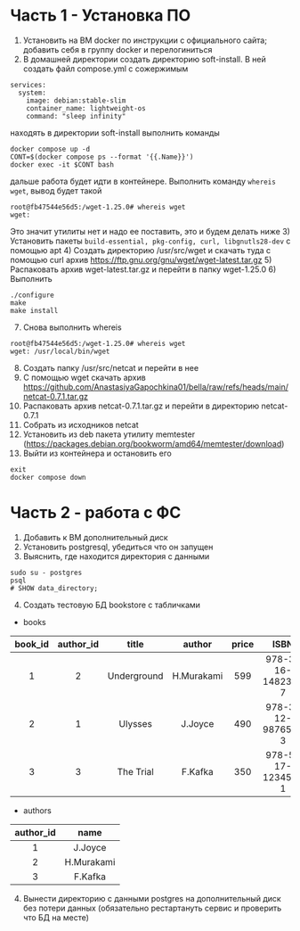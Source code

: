 # Часть 1 - Установка ПО
1) Установить на ВМ docker по инструкции с официального сайта; добавить себя в группу docker и перелогиниться
2) В домашней директории создать директорию soft-install. В ней создать файл compose.yml с сожержимым
```
services:
  system:
    image: debian:stable-slim
    container_name: lightweight-os
    command: "sleep infinity"
```
находять в директории soft-install выполнить команды
```
docker compose up -d
CONT=$(docker compose ps --format '{{.Name}}')
docker exec -it $CONT bash
```
дальше работа будет идти в контейнере. Выполнить команду ```whereis wget```, вывод будет такой
```
root@fb47544e56d5:/wget-1.25.0# whereis wget
wget:
```
Это значит утилиты нет и надо ее поставить, это и будем делать ниже
3) Установить пакеты ```build-essential, pkg-config, curl, libgnutls28-dev``` с помощью apt
4) Создать директорию /usr/src/wget и скачать туда с помощью curl архив https://ftp.gnu.org/gnu/wget/wget-latest.tar.gz
5) Распаковать архив wget-latest.tar.gz и перейти в папку wget-1.25.0
6) Выполнить
```
./configure
make
make install
```
7) Снова выполнить whereis
```
root@fb47544e56d5:/wget-1.25.0# whereis wget
wget: /usr/local/bin/wget
```
8) Создать папку /usr/src/netcat и перейти в нее
9) С помощью wget скачать архив https://github.com/AnastasiyaGapochkina01/bella/raw/refs/heads/main/netcat-0.7.1.tar.gz
10) Распаковать архив netcat-0.7.1.tar.gz и перейти в директорию netcat-0.7.1
11) Собрать из исходников netcat
12) Установить из deb пакета утилиту memtester (https://packages.debian.org/bookworm/amd64/memtester/download)
13) Выйти из контейнера и остановить его
```
exit
docker compose down
```
# Часть 2 - работа с ФС
1) Добавить к ВМ дополнительный диск
2) Установить postgresql, убедиться что он запущен
3) Выяснить, где находится директория с данными
```
sudo su - postgres
psql
# SHOW data_directory;
```
4) Создать тестовую БД bookstore с табличками
- books

|book_id|author_id|title|author|price|ISBN|
|:---:|:---:|:---:|:---:|:---:|:---:|
|1|2|Underground|H.Murakami|599|978-3-16-148239-7|
|2|1|Ulysses|J.Joyce|490|978-3-12-987654-3|
|3|3|The Trial|F.Kafka|350|978-5-17-123456-1|

- authors

|author_id|name|
|:---:|:---:|
|1|J.Joyce|
|2|H.Murakami|
|3|F.Kafka|

4) Вынести директорию с данными postgres на дополнительный диск без потери данных (обязательно рестартануть сервис и проверить что БД на месте)
